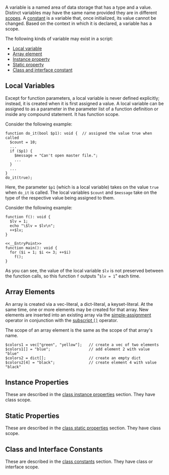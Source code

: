 A variable is a named area of data storage that has a type and a value.  Distinct variables may have the same name provided
they are in different [scopes](scope.md).  A [constant](constants.md) is a variable that, once initialized, its value cannot
be changed.   Based on the context in which it is declared, a variable has a scope.

The following kinds of variable may exist in a script:
-   [Local variable](#local-variables)
-   [Array element](#array-elements)
-   [Instance property](#instance-properties)
-   [Static property](#static-properties)
-   [Class and interface constant](#class-and-interface-constants)

## Local Variables

Except for function parameters, a local variable is never defined explicitly; instead, it is created when it is first
assigned a value. A local variable can be assigned to as a parameter in the parameter list of a function definition or
inside any compound statement. It has function scope.

Consider the following example:

```Hack
function do_it(bool $p1): void {  // assigned the value true when called
  $count = 10;
  ...
  if ($p1) {
    $message = "Can't open master file.";
    ...
  }
  ...
}
do_it(true);
```

Here, the parameter `$p1` (which is a local variable) takes on the value `true` when `do_it` is called. The local
variables `$count` and `$message` take on the type of the respective value being assigned to them.

Consider the following example:

```local-variables.hack
function f(): void {
  $lv = 1;
  echo "\$lv = $lv\n";
  ++$lv;
}

<<__EntryPoint>>
function main(): void {
  for ($i = 1; $i <= 3; ++$i)
    f();
}
```

As you can see, the value of the local variable `$lv` is not preserved between
the function calls, so this function `f` outputs "`$lv = 1`" each time.

## Array Elements

An array is created via a vec-literal, a dict-literal, a
keyset-literal. At the same time, one or more elements may be created
for that array. New elements are inserted into an existing array via
the [simple-assignment](../expressions-and-operators/assignment.md)
operator in conjunction with the [subscript
`[]`](../expressions-and-operators/subscript.md) operator.

The scope of an array element is the same as the scope of that array's name.

```Hack
$colors1 = vec["green", "yellow"];   // create a vec of two elements
$colors1[] = "blue";                 // add element 2 with value "blue"
$colors2 = dict[];                   // create an empty dict
$colors2[4] = "black";               // create element 4 with value "black"
```

## Instance Properties

These are described in the [class instance properties](../classes/properties.md) section. They have class scope.

## Static Properties

These are described in the [class static properties](../classes/properties.md) section. They have class scope.

## Class and Interface Constants

These are described in the [class constants](../classes/constants.md) section. They have class or interface scope.
